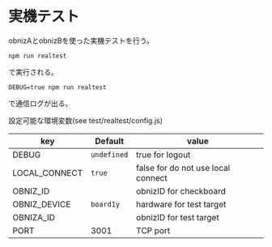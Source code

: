 # 実機テスト

obnizAとobnizBを使った実機テストを行う。

```
npm run realtest
```
で実行される。

```
DEBUG=true npm run realtest
```
で通信ログが出る。

設定可能な環境変数(see test/realtest/config.js)

| key           | Default     | value                              |
|---------------|-------------|------------------------------------|
| DEBUG         | `undefined` | true for logout                    |
| LOCAL_CONNECT | `true`      | false for do not use local connect |
| OBNIZ_ID      |             | obnizID for checkboard             |
| OBNIZ_DEVICE  | `board1y`   | hardware for test target           |
| OBNIZA_ID     |             | obnizID for test target            |
| PORT          | 3001        | TCP port                           |
